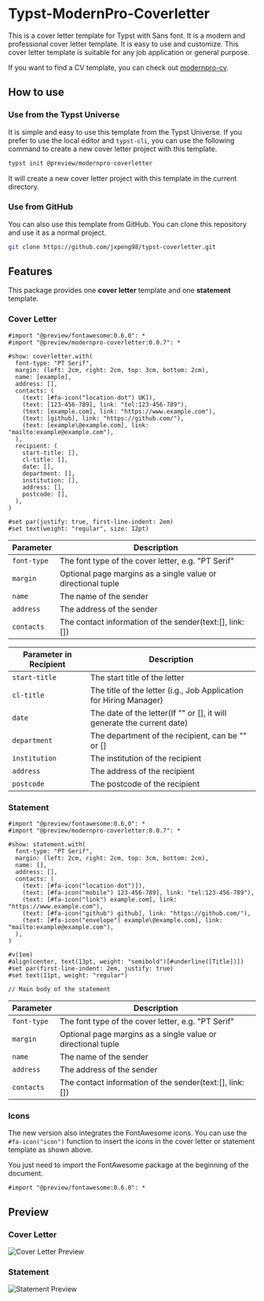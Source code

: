 # Typst-ModernPro-Coverletter

This is a cover letter template for Typst with Sans font. It is a modern and professional cover letter template. It is easy to use and customize. This cover letter template is suitable for any job application or general purpose.

If you want to find a CV template, you can check out [modernpro-cv](https://github.com/jxpeng98/Typst-CV-Resume/blob/main/README.md).

## How to use

### Use from the Typst Universe

It is simple and easy to use this template from the Typst Universe. If you prefer to use the local editor and `typst-cli`, you can use the following command to create a new cover letter project with this template.

```bash
typst init @preview/modernpro-coverletter
```

It will create a new cover letter project with this template in the current directory.

### Use from GitHub

You can also use this template from GitHub. You can clone this repository and use it as a normal project.

```bash
git clone https://github.com/jxpeng98/typst-coverletter.git
```

## Features

This package provides one **cover letter** template and one **statement** template.

### Cover Letter

```typst
#import "@preview/fontawesome:0.6.0": *
#import "@preview/modernpro-coverletter:0.0.7": *

#show: coverletter.with(
  font-type: "PT Serif",
  margin: (left: 2cm, right: 2cm, top: 3cm, bottom: 2cm),
  name: [example],
  address: [],
  contacts: (
    (text: [#fa-icon("location-dot") UK]),
    (text: [123-456-789], link: "tel:123-456-789"),
    (text: [example.com], link: "https://www.example.com"),
    (text: [github], link: "https://github.com/"),
    (text: [example\@example.com], link: "mailto:example@example.com"),
  ),
  recipient: (
    start-title: [],
    cl-title: [],
    date: [],
    department: [],
    institution: [],
    address: [],
    postcode: [],
  ),
)

#set par(justify: true, first-line-indent: 2em)
#set text(weight: "regular", size: 12pt)
```

| Parameter | Description |
| --- | --- |
| `font-type` | The font type of the cover letter, e.g. "PT Serif" |
| `margin` | Optional page margins as a single value or directional tuple |
| `name` | The name of the sender |
| `address` | The address of the sender |
| `contacts` | The contact information of the sender(text:[], link: []) |

| Parameter in Recipient | Description |
| --- | --- |
| `start-title` | The start title of the letter |
| `cl-title` | The title of the letter (i.g., Job Application for Hiring Manager) |
| `date` | The date of the letter(If "" or [], it will generate the current date) |
| `department` | The department of the recipient, can be "" or [] |
| `institution` | The institution of the recipient |
| `address` | The address of the recipient |
| `postcode` | The postcode of the recipient |

### Statement

```typst
#import "@preview/fontawesome:0.6.0": *
#import "@preview/modernpro-coverletter:0.0.7": *

#show: statement.with(
  font-type: "PT Serif",
  margin: (left: 2cm, right: 2cm, top: 3cm, bottom: 2cm),
  name: [],
  address: [],
  contacts: (
    (text: [#fa-icon("location-dot")]),
    (text: [#fa-icon("mobile") 123-456-789], link: "tel:123-456-789"),
    (text: [#fa-icon("link") example.com], link: "https://www.example.com"),
    (text: [#fa-icon("github") github], link: "https://github.com/"),
    (text: [#fa-icon("envelope") example\@example.com], link: "mailto:example@example.com"),
  ),
)

#v(1em)
#align(center, text(13pt, weight: "semibold")[#underline([Title])])
#set par(first-line-indent: 2em, justify: true)
#set text(11pt, weight: "regular")

// Main body of the statement
```

| Parameter | Description |
| --- | --- |
| `font-type` | The font type of the cover letter, e.g. "PT Serif" |
| `margin` | Optional page margins as a single value or directional tuple |
| `name` | The name of the sender |
| `address` | The address of the sender |
| `contacts` | The contact information of the sender(text:[], link: []) |

### Icons

The new version also integrates the FontAwesome icons. You can use the `#fa-icon("icon")` function to insert the icons in the cover letter or statement template as shown above.

You just need to import the FontAwesome package at the beginning of the document.

```typst
#import "@preview/fontawesome:0.6.0": *
```

## Preview

### Cover Letter

![Cover Letter Preview](https://img.pengjiaxin.com/2024/08/79decf8975b899d31b9dc76c5466a01a.png)

### Statement

![Statement Preview](https://img.pengjiaxin.com/2024/08/0483a06862932e1e9a9f1589676ce862.png)
